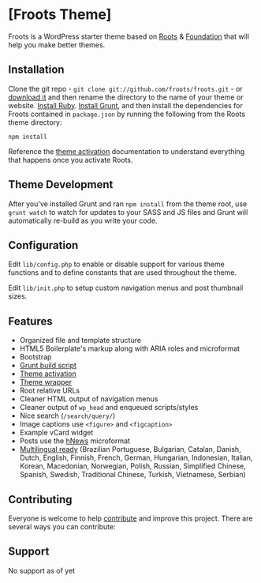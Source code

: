 # [Froots Theme]

Froots is a WordPress starter theme based on [Roots](http://roots.io/) & [Foundation](http://foundation.zurb.com) that will help you make better themes.


## Installation

Clone the git repo - `git clone git://github.com/froots/froots.git` - or [download it](https://github.com/froots/froots/zipball/master) and then rename the directory to the name of your theme or website. [Install Ruby](http://rubyinstaller.org/). [Install Grunt](http://gruntjs.com/getting-started), and then install the dependencies for Froots contained in `package.json` by running the following from the Roots theme directory:

```
npm install
```

Reference the [theme activation](http://froots.io/froots-101/#theme-activation) documentation to understand everything that happens once you activate Roots.

## Theme Development

After you've installed Grunt and ran `npm install` from the theme root, use `grunt watch` to watch for updates to your SASS and JS files and Grunt will automatically re-build as you write your code.

## Configuration

Edit `lib/config.php` to enable or disable support for various theme functions and to define constants that are used throughout the theme.

Edit `lib/init.php` to setup custom navigation menus and post thumbnail sizes.


## Features

* Organized file and template structure
* HTML5 Boilerplate's markup along with ARIA roles and microformat
* Bootstrap
* [Grunt build script](http://roots.io/using-grunt-for-wordpress-theme-development/)
* [Theme activation](http://roots.io/froots-101/#theme-activation)
* [Theme wrapper](http://roots.io/an-introduction-to-the-froots-theme-wrapper/)
* Root relative URLs
* Cleaner HTML output of navigation menus
* Cleaner output of `wp_head` and enqueued scripts/styles
* Nice search (`/search/query/`)
* Image captions use `<figure>` and `<figcaption>`
* Example vCard widget
* Posts use the [hNews](http://microformats.org/wiki/hnews) microformat
* [Multilingual ready](http://roots.io/wpml/) (Brazilian Portuguese, Bulgarian, Catalan, Danish, Dutch, English, Finnish, French, German, Hungarian, Indonesian, Italian, Korean, Macedonian, Norwegian, Polish, Russian, Simplified Chinese, Spanish, Swedish, Traditional Chinese, Turkish, Vietnamese, Serbian)

## Contributing

Everyone is welcome to help [contribute](CONTRIBUTING.md) and improve this project. There are several ways you can contribute:

## Support

No support as of yet
